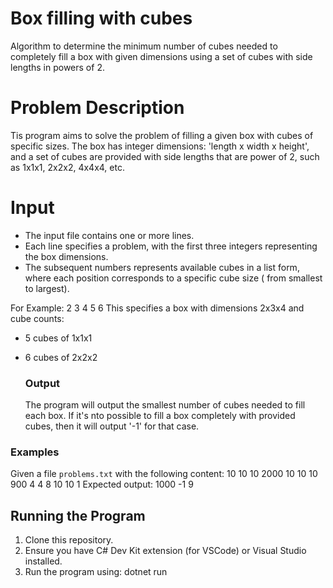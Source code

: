 # Box filling with cubes
Algorithm to determine the minimum number of cubes needed to completely fill a box with given dimensions using a set of cubes with side lengths in powers of 2.

# Problem Description
Tis program aims to solve the problem of filling a given box with cubes of specific sizes. The box has integer dimensions: 'length x width x height', and a set of cubes are provided with side lengths that are power of 2, such as 1x1x1, 2x2x2, 4x4x4, etc.

# Input
- The input file contains one or more lines.
- Each line specifies a problem, with the first three integers representing the box dimensions.
- The subsequent numbers represents available cubes in a list form, where each position corresponds to a specific cube size ( from smallest to largest).

For Example:
2 3 4 5 6
This specifies a box with dimensions 2x3x4 and cube counts:
- 5 cubes of 1x1x1
- 6 cubes of 2x2x2

  ### Output
  The program will output the smallest number of cubes needed to fill each box. If it's nto possible to fill a box completely with provided cubes, then it will output '-1' for that case.
  
### Examples
Given a file `problems.txt` with the following content: 
10 10 10 2000 10 10 10 900 4 4 8 10 10 1
Expected output:
1000 -1 9

## Running the Program
1. Clone this repository.
2. Ensure you have C# Dev Kit extension (for VSCode) or Visual Studio installed.
3. Run the program using: dotnet run

  
